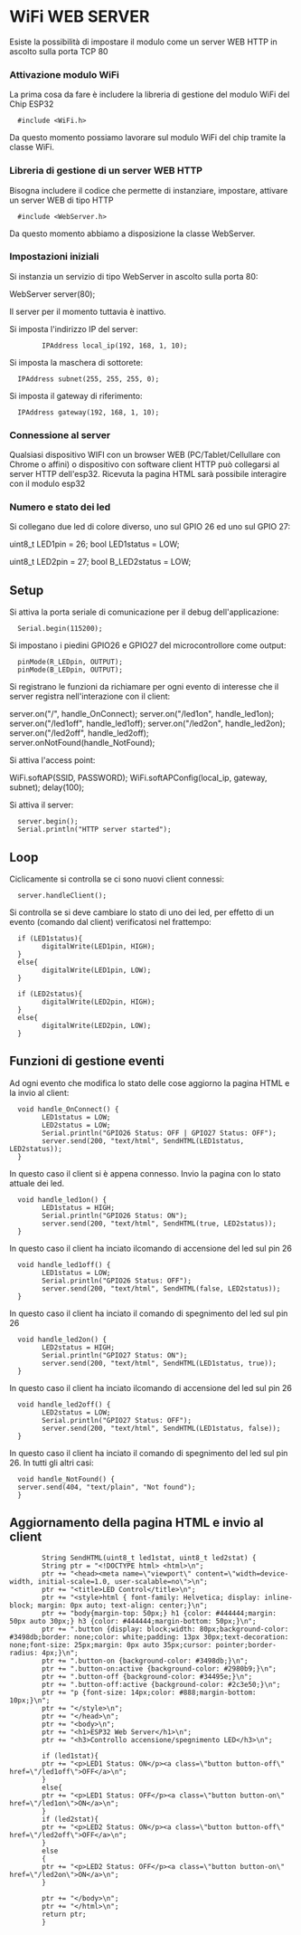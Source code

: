 # WiFi WEB SERVER

Esiste la possibilità di impostare il modulo come un server WEB HTTP in ascolto sulla porta TCP 80 


### Attivazione modulo WiFi

La prima cosa da fare è includere la libreria di gestione del modulo WiFi del Chip ESP32

      #include <WiFi.h>

Da questo momento possiamo lavorare sul modulo WiFi del chip tramite la classe WiFi. 

### Libreria di gestione di un server WEB HTTP

Bisogna includere il codice che permette di instanziare, impostare, attivare un server WEB di tipo HTTP 

      #include <WebServer.h>

Da questo momento abbiamo a disposizione la classe WebServer.

### Impostazioni iniziali

Si instanzia un servizio di tipo WebServer in ascolto sulla porta 80:  

WebServer server(80);

Il server per il momento tuttavia è inattivo. 


Si imposta l'indirizzo IP del server:

            IPAddress local_ip(192, 168, 1, 10);

Si imposta la maschera di sottorete:

      IPAddress subnet(255, 255, 255, 0);

Si imposta il gateway di riferimento:

      IPAddress gateway(192, 168, 1, 10);


### Connessione al server


Qualsiasi dispositivo WIFI con un browser WEB (PC/Tablet/Cellullare con Chrome o affini) o dispositivo con software client HTTP può collegarsi al server HTTP dell'esp32. Ricevuta la pagina HTML sarà possibile interagire con il modulo esp32


### Numero e stato dei led

Si collegano due led di colore diverso, uno sul GPIO 26 ed uno sul GPIO 27:


uint8_t LED1pin = 26;
bool LED1status = LOW;

uint8_t LED2pin = 27;
bool B_LED2status = LOW;


## Setup

Si attiva la porta seriale di comunicazione per il debug dell'applicazione:

      Serial.begin(115200);

Si impostano i piedini GPIO26 e GPIO27 del microcontrollore come output:

      pinMode(R_LEDpin, OUTPUT);
      pinMode(B_LEDpin, OUTPUT);

Si registrano le funzioni da richiamare per ogni evento di interesse che il server registra nell'interazione con il client:  

  server.on("/", handle_OnConnect);
  server.on("/led1on", handle_led1on);
  server.on("/led1off", handle_led1off);
  server.on("/led2on", handle_led2on);
  server.on("/led2off", handle_led2off);
  server.onNotFound(handle_NotFound);

Si attiva l'access point:

  WiFi.softAP(SSID, PASSWORD);
  WiFi.softAPConfig(local_ip, gateway, subnet);
  delay(100);

Si attiva il server:

      server.begin();
      Serial.println("HTTP server started");


## Loop

Ciclicamente si controlla se ci sono nuovi client connessi:

      server.handleClient();

Si controlla se si deve cambiare lo stato di uno dei led, per effetto di un evento (comando dal client) verificatosi nel frattempo:

  
      if (LED1status){
            digitalWrite(LED1pin, HIGH);
      }
      else{
            digitalWrite(LED1pin, LOW);
      }

      if (LED2status){
            digitalWrite(LED2pin, HIGH);
      }
      else{
            digitalWrite(LED2pin, LOW);
      }


## Funzioni di gestione eventi

Ad ogni evento che modifica lo stato delle cose aggiorno la pagina HTML e la invio al client:


      void handle_OnConnect() {
            LED1status = LOW;
            LED2status = LOW;
            Serial.println("GPIO26 Status: OFF | GPIO27 Status: OFF");
            server.send(200, "text/html", SendHTML(LED1status, LED2status));
      }

In questo caso il client si è appena connesso. Invio la pagina con lo stato attuale dei led.

      void handle_led1on() {
            LED1status = HIGH;
            Serial.println("GPIO26 Status: ON");
            server.send(200, "text/html", SendHTML(true, LED2status));
      }

In questo caso il client ha inciato ilcomando di accensione del led sul pin 26

      void handle_led1off() {
            LED1status = LOW;
            Serial.println("GPIO26 Status: OFF");
            server.send(200, "text/html", SendHTML(false, LED2status));
      }

In questo caso il client ha inciato il comando di spegnimento del led sul pin 26

      void handle_led2on() {
            LED2status = HIGH;
            Serial.println("GPIO27 Status: ON");
            server.send(200, "text/html", SendHTML(LED1status, true));
      }

In questo caso il client ha inciato ilcomando di accensione del led sul pin 26

      void handle_led2off() {
            LED2status = LOW;
            Serial.println("GPIO27 Status: OFF");
            server.send(200, "text/html", SendHTML(LED1status, false));
      }

In questo caso il client ha inciato il comando di spegnimento del led sul pin 26. In tutti gli altri casi:

      void handle_NotFound() {
      server.send(404, "text/plain", "Not found");
      }


## Aggiornamento della pagina HTML e invio al client 


            String SendHTML(uint8_t led1stat, uint8_t led2stat) {
            String ptr = "<!DOCTYPE html> <html>\n";
            ptr += "<head><meta name=\"viewport\" content=\"width=device-width, initial-scale=1.0, user-scalable=no\">\n";
            ptr += "<title>LED Control</title>\n";
            ptr += "<style>html { font-family: Helvetica; display: inline-block; margin: 0px auto; text-align: center;}\n";
            ptr += "body{margin-top: 50px;} h1 {color: #444444;margin: 50px auto 30px;} h3 {color: #444444;margin-bottom: 50px;}\n";
            ptr += ".button {display: block;width: 80px;background-color: #3498db;border: none;color: white;padding: 13px 30px;text-decoration: none;font-size: 25px;margin: 0px auto 35px;cursor: pointer;border-radius: 4px;}\n";
            ptr += ".button-on {background-color: #3498db;}\n";
            ptr += ".button-on:active {background-color: #2980b9;}\n";
            ptr += ".button-off {background-color: #34495e;}\n";
            ptr += ".button-off:active {background-color: #2c3e50;}\n";
            ptr += "p {font-size: 14px;color: #888;margin-bottom: 10px;}\n";
            ptr += "</style>\n";
            ptr += "</head>\n";
            ptr += "<body>\n";
            ptr += "<h1>ESP32 Web Server</h1>\n";
            ptr += "<h3>Controllo accensione/spegnimento LED</h3>\n";

            if (led1stat){
            ptr += "<p>LED1 Status: ON</p><a class=\"button button-off\" href=\"/led1off\">OFF</a>\n";
            }
            else{
            ptr += "<p>LED1 Status: OFF</p><a class=\"button button-on\" href=\"/led1on\">ON</a>\n";
            }
            if (led2stat){
            ptr += "<p>LED2 Status: ON</p><a class=\"button button-off\" href=\"/led2off\">OFF</a>\n";
            }
            else
            {
            ptr += "<p>LED2 Status: OFF</p><a class=\"button button-on\" href=\"/led2on\">ON</a>\n";
            }

            ptr += "</body>\n";
            ptr += "</html>\n";
            return ptr;
            }
